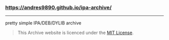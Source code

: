 ### https://andres9890.github.io/ipa-archive/
-----------------------------------------------
pretty simple IPA/DEB/DYLIB archive

> This Archive website is licenced under the [MIT License](https://github.com/Andres9890/ipa-archive/blob/main/LICENSE).
